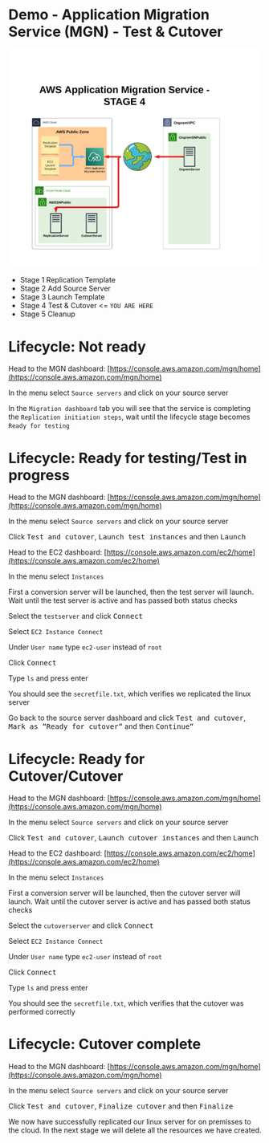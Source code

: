 # Demo - Application Migration Service (MGN) - Test & Cutover 

![Architecture](https://github.com/fldbock/aws-application-migration-service/blob/main/02_LABINSTRUCTIONS/STAGE4.png)

- Stage 1 Replication Template
- Stage 2 Add Source Server
- Stage 3 Launch Template
- Stage 4 Test & Cutover <= `YOU ARE HERE`
- Stage 5 Cleanup

# Lifecycle: Not ready

Head to the MGN dashboard: [https://console.aws.amazon.com/mgn/home](https://console.aws.amazon.com/mgn/home) 

In the menu select `Source servers` and click on your source server

In the `Migration dashboard` tab you will see that the service is completing the `Replication initiation steps`, wait until the lifecycle stage becomes `Ready for testing`

# Lifecycle: Ready for testing/Test in progress

Head to the MGN dashboard: [https://console.aws.amazon.com/mgn/home](https://console.aws.amazon.com/mgn/home) 

In the menu select `Source servers` and click on your source server

Click <kbd>Test and cutover</kbd>, <kbd>Launch test instances</kbd> and then <kbd>Launch</kbd> 

Head to the EC2 dashboard: [https://console.aws.amazon.com/ec2/home](https://console.aws.amazon.com/ec2/home)
 
In the menu select `Instances`

First a conversion server will be launched, then the test server will launch. Wait until the test server is active and has passed both status checks

Select the `testserver` and click <kbd>Connect</kbd>

Select `EC2 Instance Connect`

Under `User name` type `ec2-user` instead of `root`

Click <kbd>Connect</kbd>

Type `ls` and press enter

You should see the `secretfile.txt`, which verifies we replicated the linux server

Go back to the source server dashboard and click <kbd>Test and cutover</kbd>, <kbd>Mark as “Ready for cutover“</kbd> and then <kbd>Continue“</kbd>

# Lifecycle: Ready for Cutover/Cutover

Head to the MGN dashboard: [https://console.aws.amazon.com/mgn/home](https://console.aws.amazon.com/mgn/home) 

In the menu select `Source servers` and click on your source server

Click <kbd>Test and cutover</kbd>, <kbd>Launch cutover instances</kbd> and then <kbd>Launch</kbd> 

Head to the EC2 dashboard: [https://console.aws.amazon.com/ec2/home](https://console.aws.amazon.com/ec2/home)
 
In the menu select `Instances`

First a conversion server will be launched, then the cutover server will launch. Wait until the cutover server is active and has passed both status checks

Select the `cutoverserver` and click <kbd>Connect</kbd>

Select `EC2 Instance Connect`

Under `User name` type `ec2-user` instead of `root`

Click <kbd>Connect</kbd>

Type `ls` and press enter

You should see the `secretfile.txt`, which verifies that the cutover was performed correctly

# Lifecycle: Cutover complete

Head to the MGN dashboard: [https://console.aws.amazon.com/mgn/home](https://console.aws.amazon.com/mgn/home) 

In the menu select `Source servers` and click on your source server

Click <kbd>Test and cutover</kbd>, <kbd>Finalize cutover</kbd> and then <kbd>Finalize</kbd>

We now have successfully replicated our linux server for on premisses to the cloud. In the next stage we will delete all the resources we have created.